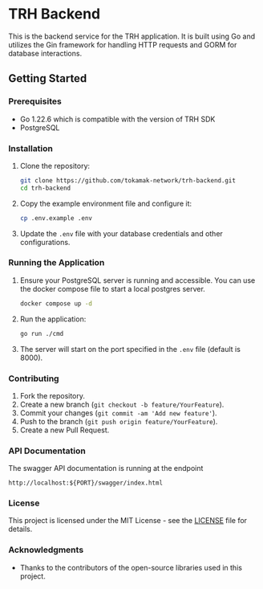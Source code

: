 # TRH Backend

This is the backend service for the TRH application. It is built using Go and utilizes the Gin framework for handling HTTP requests and GORM for database interactions.

## Getting Started

### Prerequisites

- Go 1.22.6 which is compatible with the version of TRH SDK
- PostgreSQL

### Installation

1. Clone the repository:
   ```bash
   git clone https://github.com/tokamak-network/trh-backend.git
   cd trh-backend
   ```

2. Copy the example environment file and configure it:
   ```bash
   cp .env.example .env
   ```

3. Update the `.env` file with your database credentials and other configurations.

### Running the Application

1. Ensure your PostgreSQL server is running and accessible.
   You can use the docker compose file to start a local postgres server.
   ```bash
   docker compose up -d
   ```

2. Run the application:
   ```bash
   go run ./cmd
   ```

3. The server will start on the port specified in the `.env` file (default is 8000).

### Contributing

1. Fork the repository.
2. Create a new branch (`git checkout -b feature/YourFeature`).
3. Commit your changes (`git commit -am 'Add new feature'`).
4. Push to the branch (`git push origin feature/YourFeature`).
5. Create a new Pull Request.

### API Documentation
The swagger API documentation is running at the endpoint
```
http://localhost:${PORT}/swagger/index.html
```


### License

This project is licensed under the MIT License - see the [LICENSE](LICENSE) file for details.

### Acknowledgments

- Thanks to the contributors of the open-source libraries used in this project.

